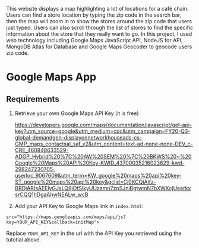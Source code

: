 This website displays a map highlighting a lot of locations for a café chain. Users can find a store location by typing the zip code in the search bar, then the map will zoom in to show the stores around the zip code that users just typed. Users can also scroll through the list of stores to find the specific information about the store that they really want to go. In this project, I used web technology including Google Maps JavaScript API, NodeJS for API, MongoDB Atlas for Database and Google Maps Geocoder to geocode users zip code.





# Google Maps App

## Requirements

1. Retrieve your own Google Maps API Key (it is free)

    https://developers.google.com/maps/documentation/javascript/get-api-key?utm_source=google&utm_medium=cpc&utm_campaign=FY20-Q3-global-demandgen-displayonnetworkhouseads-cs-GMP_maps_contactsal_saf_v2&utm_content=text-ad-none-none-DEV_c-CRE_460848633529-ADGP_Hybrid%20%7C%20AW%20SEM%20%7C%20BKWS%20~%20Google%20Maps%20API%20Key-KWID_43700035216023629-kwd-298247230705-userloc_9067609&utm_term=KW_google%20maps%20api%20key-ST_google%20maps%20api%20key&gclid=Cj0KCQiAifz-BRDjARIsAEElyGJsLQ9jOfSlkyUUzamn7zpSJniBgtwmN7bXWXcjUearkxsrCQQ1hDgaAhwNEALw_wcB

2. Add your API Key to Google Maps link in `index.html`:
````
src="https://maps.googleapis.com/maps/api/js?key=YOUR_API_KEY&callback=initMap">
````
Replace `YOUR_API_KEY` in the url with the API Key you retrieved using the tutotial above.


